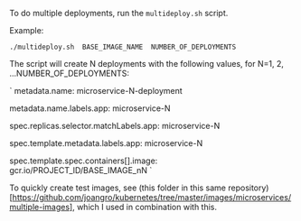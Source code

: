 To do multiple deployments, run the `multideploy.sh` script. 

Example:

`./multideploy.sh  BASE_IMAGE_NAME  NUMBER_OF_DEPLOYMENTS`

The script will create N deployments with the following values, for N=1, 2, ...NUMBER_OF_DEPLOYMENTS:

`
metadata.name:    microservice-N-deployment

metadata.name.labels.app:    microservice-N

spec.replicas.selector.matchLabels.app:    microservice-N

spec.template.metadata.labels.app:     	   microservice-N

spec.template.spec.containers[].image: 	   gcr.io/PROJECT_ID/BASE_IMAGE_nN
`

To quickly create test images, see (this folder in this same repository)[https://github.com/joangro/kubernetes/tree/master/images/microservices/multiple-images], which I used in combination with this.
